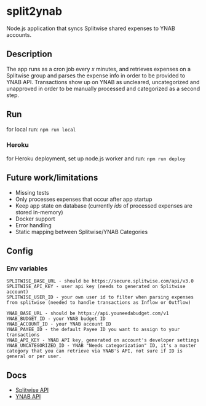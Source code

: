 # split2ynab

Node.js application that syncs Splitwise shared expenses to YNAB accounts.

## Description

The app runs as a cron job every _x_ minutes, and retrieves expenses on a Splitwise group and parses the expense info in order to be provided to YNAB API. Transactions show up on YNAB as uncleared, uncategorized and unapproved in order to be manually processed and categorized as a second step.

## Run

for local run: `npm run local`

### Heroku

for Heroku deployment, set up node.js worker and run: `npm run deploy`

## Future work/limitations

- Missing tests
- Only processes expenses that occur after app startup
- Keep app state on database (currently _ids_ of processed expenses are stored in-memory)
- Docker support
- Error handling
- Static mapping between Splitwise/YNAB Categories

## Config

### Env variables

```
SPLITWISE_BASE_URL - should be https://secure.splitwise.com/api/v3.0
SPLITWISE_API_KEY - user api key (needs to generated on Splitwise account)
SPLITWISE_USER_ID - your own user id to filter when parsing expenses from splitwise (needed to handle transactions as Inflow or Outflow)

YNAB_BASE_URL - should be https://api.youneedabudget.com/v1
YNAB_BUDGET_ID - your YNAB budget ID
YNAB_ACCOUNT_ID - your YNAB account ID
YNAB_PAYEE_ID - the default Payee ID you want to assign to your transactions
YNAB_API_KEY - YNAB API key, generated on account's developer settings
YNAB_UNCATEGORIZED_ID - YNAB "Needs categorization" ID, it's a master category that you can retrieve via YNAB's API, not sure if ID is general or per user.
```

## Docs

- [Splitwise API](https://dev.splitwise.com/#introduction)
- [YNAB API](https://api.youneedabudget.com/v1)
